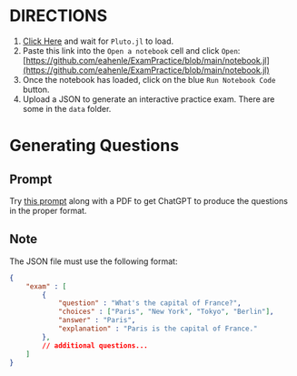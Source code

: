 # DIRECTIONS

1. [Click Here](https://binder.plutojl.org) and wait for `Pluto.jl` to load.
2. Paste this link into the `Open a notebook` cell and click `Open`: [https://github.com/eahenle/ExamPractice/blob/main/notebook.jl](https://github.com/eahenle/ExamPractice/blob/main/notebook.jl)
3. Once the notebook has loaded, click on the blue `Run Notebook Code` button.
4. Upload a JSON to generate an interactive practice exam. There are some in the `data` folder.

# Generating Questions

## Prompt

Try [this prompt](https://github.com/eahenle/ExamPractice/blob/main/prompt.txt) along with a PDF to get ChatGPT to produce the questions in the proper format.

## Note

The JSON file must use the following format:

```json
{ 
    "exam" : [
        {
            "question" : "What's the capital of France?",
            "choices" : ["Paris", "New York", "Tokyo", "Berlin"],
            "answer" : "Paris",
            "explanation" : "Paris is the capital of France."
        },
        // additional questions...
    ]
}
```

